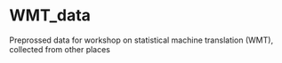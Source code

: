 # WMT_data
Preprossed data for workshop on statistical machine translation (WMT), collected from other places
